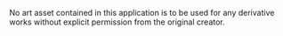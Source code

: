No art asset contained in this application is to be used for any derivative works without explicit permission from the original creator.
